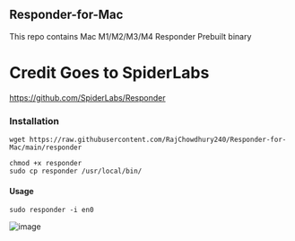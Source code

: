 ## Responder-for-Mac
This repo contains Mac M1/M2/M3/M4 Responder Prebuilt binary


# Credit Goes to SpiderLabs
https://github.com/SpiderLabs/Responder

### Installation

```
wget https://raw.githubusercontent.com/RajChowdhury240/Responder-for-Mac/main/responder
```

```
chmod +x responder
sudo cp responder /usr/local/bin/
```

#### Usage
```
sudo responder -i en0
```

![image](https://github.com/user-attachments/assets/f7f1ef23-d8ae-4441-a58b-146fbed0508d)
